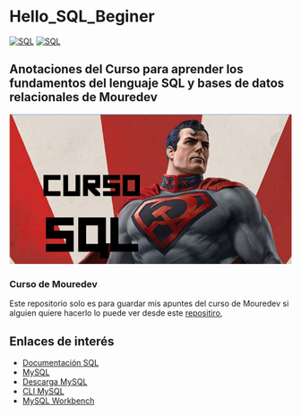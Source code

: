 # Hello_SQL_Beginer

[![SQL](https://img.shields.io/badge/MySQL-8.0+-f29221?style=for-the-badge&logo=mysql&logoColor=white&labelColor=101010)](https://mysql.com)
[![SQL](https://img.shields.io/badge/PostgreSQL-16+-699eca?style=for-the-badge&logo=postgresql&logoColor=white&labelColor=101010)](https://postgresql.org)

## Anotaciones del Curso para aprender los fundamentos del lenguaje SQL y bases de datos relacionales de Mouredev

![](./Images/cabecera.jpg)

### Curso de Mouredev

Este repositorio solo es para guardar mis apuntes del curso de Mouredev si alguien quiere hacerlo lo puede ver desde este [repositiro](https://github.com/mouredev/hello-sql),

## Enlaces de interés

- [Documentación SQL](https://www.w3schools.com/sql/default.asp)
- [MySQL](https://mysql.com)
- [Descarga MySQL](https://dev.mysql.com/downloads/mysql/)
- [CLI MySQL](https://dev.mysql.com/doc/refman/8.0/en/mysql.html)
- [MySQL Workbench](https://dev.mysql.com/downloads/workbench)
